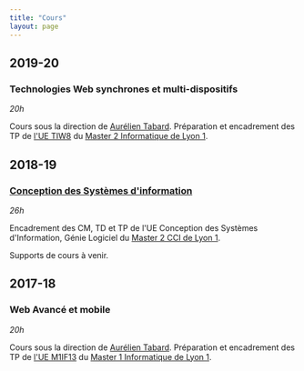 ```yaml
---
title: "Cours"
layout: page
---
```


## 2019-20
### Technologies Web synchrones et multi-dispositifs

*20h*

Cours sous la direction de [Aurélien Tabard](https://tabard.fr).
Préparation et encadrement des TP de [l'UE TIW8](https://aurelient.github.io/tiw8/2019/#tp) du [Master 2 Informatique de Lyon 1](http://master-info.univ-lyon1.fr/TIW/).

## 2018-19
### [Conception des Systèmes d'information](/cours/cci-uml-2018)

*26h*

Encadrement des CM, TD et TP de l'UE Conception des Systèmes d'Information, Génie Logiciel du [Master 2 CCI de Lyon 1](http://master-info.univ-lyon1.fr/CCI/#1).

Supports de cours à venir.

## 2017-18
### Web Avancé et mobile

*20h*

Cours sous la direction de [Aurélien Tabard](https://tabard.fr).
Préparation et encadrement des TP de [l'UE M1IF13](https://aurelient.github.io/mif13/2018/) du [Master 1 Informatique de Lyon 1](http://master-info.univ-lyon1.fr/M1/).